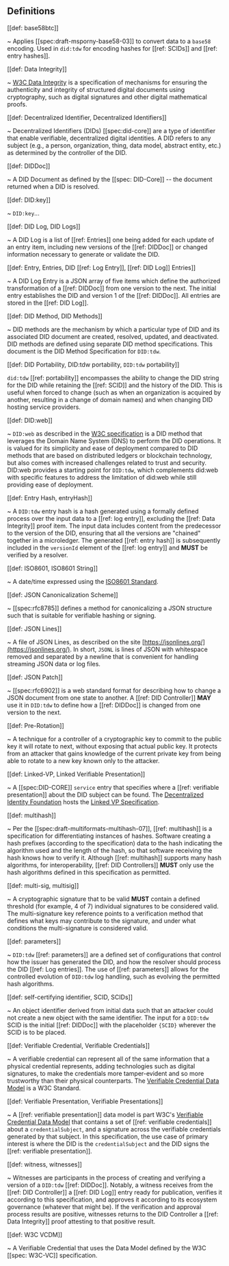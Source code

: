 ## Definitions

[[def: base58btc]]

~ Applies [[spec:draft-msporny-base58-03]] to convert
data to a `base58` encoding. Used in `did:tdw` for encoding hashes for [[ref: SCIDs]] and [[ref: entry hashes]].

[[def: Data Integrity]]

~ [W3C Data
Integrity](https://www.w3.org/community/reports/credentials/CG-FINAL-data-integrity-20220722/)
is a specification of mechanisms for ensuring the authenticity and integrity of
structured digital documents using cryptography, such as digital signatures and
other digital mathematical proofs.

[[def: Decentralized Identifier, Decentralized Identifiers]]

~ Decentralized Identifiers (DIDs) [[spec:did-core]] are a type of identifier that enable
verifiable, decentralized digital identities. A DID refers to any subject (e.g.,
a person, organization, thing, data model, abstract entity, etc.) as determined
by the controller of the DID.

[[def: DIDDoc]]

~ A DID Document as defined by the [[spec: DID-Core]] -- the document returned when a DID is resolved.

[[def: DID:key]]

~ `DID:key`...

[[def: DID Log, DID Logs]]

~ A DID Log is a list of [[ref: Entries]] one being added for each update of an entry item,
including new versions of the [[ref: DIDDoc]] or changed information necessary to generate or validate the DID.

[[def: Entry, Entries, DID [[ref: Log Entry]], [[ref: DID Log]] Entries]]

~ A DID Log Entry is a JSON array of five items which define the authorized
transformation of a [[ref: DIDDoc]] from one version to the next. The initial entry
establishes the DID and version 1 of the [[ref: DIDDoc]]. All entries are stored
in the [[ref: DID Log]].

[[def: DID Method, DID Methods]]

~ DID methods are the mechanism by which a particular type of DID and its
associated DID document are created, resolved, updated, and deactivated. DID
methods are defined using separate DID method specifications. This document is
the DID Method Specification for `DID:tdw`.

[[def: DID Portability, DID:tdw portability, `DID:tdw` portability]]

`did:tdw` [[ref: portability]] encompasses the ability to change the DID string for the
DID while retaining the [[ref: SCID]] and the history of the DID. This is useful
when forced to change (such as when an organization is acquired by another,
resulting in a change of domain names) and when changing DID hosting service
providers.

[[def: DID:web]]

~ `DID:web` as described in the [W3C specification](https://w3c-ccg.github.io/did-method-web/) is
a DID method that leverages the Domain Name System (DNS) to perform the DID operations. It is valued
for its simplicity and ease of deployment compared to DID methods that are based on
distributed ledgers or blockchain technology, but also comes with increased challenges related to
trust and security. DID:web provides a starting point for `DID:tdw`, which complements did:web
with specific features to address the limitation of did:web while still providing ease of deployment.

[[def: Entry Hash, entryHash]]

~ A `DID:tdw` entry hash is a hash generated using a formally defined process
over the input data to a [[ref: log entry]], excluding the [[ref: Data Integrity]] proof
item. The input data includes content from the predecessor to the version of the
DID, ensuring that all the versions are "chained" together in a microledger. The
generated [[ref: entry hash]] is subsequently included in the `versionId` element of the [[ref: log entry]] and **MUST** be
verified by a resolver.

[[def: ISO8601, ISO8601 String]]

~ A date/time expressed using the [ISO8601
Standard](https://en.wikipedia.org/wiki/ISO_8601).

[[def: JSON Canonicalization Scheme]]

~ [[spec:rfc8785]] defines a method for canonicalizing a JSON
structure such that is suitable for verifiable hashing or signing.

[[def: JSON Lines]]

~ A file of JSON Lines, as described on the site
[https://jsonlines.org/](https://jsonlines.org/). In short, `JSONL` is lines of JSON with
whitespace removed and separated by a newline that is convenient for handling
streaming JSON data or log files.

[[def: JSON Patch]]

~ [[spec:rfc6902]] is a web standard format for describing how to change a JSON
document from one state to another. A [[ref: DID Controller]] **MAY** use it in `DID:tdw`
to define how a [[ref: DIDDoc]] is changed from one version to the next.

[[def: Pre-Rotation]]

~ A technique for a controller of a cryptographic key to commit to the public
key it will rotate to next, without exposing that actual public key. It protects
from an attacker that gains knowledge of the current private key from being
able to rotate to a new key known only to the attacker.

[[def: Linked-VP, Linked Verifiable Presentation]]

~ A [[spec:DID-CORE]] `service` entry that specifies where a [[ref: verifiable
presentation]] about the DID subject can be found. The [Decentralized Identity
Foundation](https://identity.foundation/) hosts the [Linked VP
Specification](https://identity.foundation/linked-vp/).

[[def: multihash]]

~ Per the [[spec:draft-multiformats-multihash-07]], [[ref: multihash]] is a specification
for differentiating instances of hashes. Software creating a hash prefixes
(according to the specification) data to the hash indicating the algorithm used
and the length of the hash, so that software receiving the hash knows how to
verify it. Although [[ref: multihash]] supports many hash algorithms, for
interoperability, [[ref: DID Controllers]] **MUST** only use the hash algorithms defined
in this specification as permitted.

[[def: multi-sig, multisig]]

~ A cryptographic signature that to be valid **MUST** contain a defined threshold
(for example, 4 of 7) individual signatures to be considered valid. The
multi-signature key reference points to a verification method that defines what
keys may contribute to the signature, and under what conditions the
multi-signature is considered valid.

[[def: parameters]]

~ `DID:tdw` [[ref: parameters]] are a defined set of configurations that control how the
issuer has generated the DID, and how the resolver should process the DID [[ref: Log
entries]]. The use of [[ref: parameters]] allows for the controlled evolution of `DID:tdw`
log handling, such as evolving the permitted hash algorithms.

[[def: self-certifying identifier, SCID, SCIDs]]

~ An object identifier derived from initial data such that an attacker could not
create a new object with the same identifier. The input for a `DID:tdw` SCID is
the initial [[ref: DIDDoc]] with the placeholder `{SCID}` wherever the SCID is to be
placed.

[[def: Verifiable Credential, Verifiable Credentials]]

~ A verifiable credential can represent all of the same information that a physical credential represents, adding technologies such as digital signatures, to make the credentials more tamper-evident and so more trustworthy than their physical counterparts. The [Verifiable Credential Data Model](https://www.w3.org/TR/vc-data-model/) is a W3C Standard.

[[def: Verifiable Presentation, Verifiable Presentations]]

~ A [[ref: verifiable presentation]] data model is part W3C's [Verifiable Credential Data
Model](https://www.w3.org/TR/vc-data-model/) that contains a set of [[ref:
verifiable credentials]] about a `credentialSubject`, and a signature across the
verifiable credentials generated by that subject. In this specification, the use
case of primary interest is where the DID is the `credentialSubject` and the DID
signs the [[ref: verifiable presentation]].

[[def: witness, witnesses]]

~ Witnesses are participants in the process of creating and verifying a version
of a `DID:tdw` [[ref: DIDDoc]]. Notably, a witness receives from the [[ref: DID Controller]] a [[ref: DID
Log]] entry ready for publication, verifies it according to this specification,
and approves it according to its ecosystem governance (whatever that might be). If the verification and
approval process results are positive, witnesses returns to the DID Controller a [[ref: Data Integrity]] proof
attesting to that positive result.

[[def: W3C VCDM]]

~ A Verifiable Credential that uses the Data Model defined by the W3C [[spec: W3C-VC]] specification.
